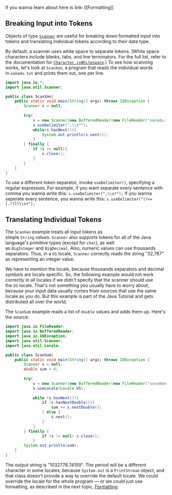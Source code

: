 If you wanna learn about here is link: [[Formatting]]
## Breaking Input into Tokens
Objects of type [`Scanner`](https://docs.oracle.com/javase/8/docs/api/java/util/Scanner.html) are useful for breaking down formatted input into tokens and translating individual tokens according to their data type.

By default, a scanner uses white space to separate tokens. (White space characters include blanks, tabs, and line terminators. For the full list, refer to the documentation for [`Character.isWhitespace`](https://docs.oracle.com/javase/8/docs/api/java/lang/Character.html#isWhitespace-char-).) To see how scanning works, let's look at `ScanXan`, a program that reads the individual words in `xanadu.txt` and prints them out, one per line.
```java
import java.io.*;
import java.util.Scanner;

public class ScanXan{
	public static void main(String[] args) throws IOException {
		Scanner s = null;
		
		try{
			s = new Scanner(new BufferedReader(new FileReader("xanadu.txt")));
			s.useDelimiter(",\\s*");
			while(s.hasNext()){
				System.out.println(s.next());
			}
		} finally {
			if (s != null){
				s.close();
			}
		}
	}
}
```
To use a different token separator, invoke `useDelimiter()`, specifying a regular expression. For example, if you want separate every sentence with comma you wanna write this:
`s.useDelimiter(",\\s*");` 
If you wanna seperate every sentence, you wanna write this:
`s.useDelimiter("(?<=[.!?])\\s+");`
## Translating Individual Tokens
The `ScanXan` example treats all input tokens as simple `String` values. `Scanner` also supports tokens for all of the Java language's primitive types (except for `char`), as well as `BigInteger` and `BigDecimal`. Also, numeric values can use thousands separators. Thus, in a `US` locale, `Scanner` correctly reads the string "32,767" as representing an integer value.

We have to mention the locale, because thousands separators and decimal symbols are locale specific. So, the following example would not work correctly in all locales if we didn't specify that the scanner should use the `US` locale. That's not something you usually have to worry about, because your input data usually comes from sources that use the same locale as you do. But this example is part of the Java Tutorial and gets distributed all over the world.

The `ScanSum` example reads a list of `double` values and adds them up. Here's the source:
```java
import java.io.FileReader;
import java.io.BufferedReader;
import java.io.IOException;
import java.util.Scanner;
import java.util.Locale;

public class ScanSum{
	public static void main(String[] args) throws IOException {
		Scanner s = null;
		double sum = 0;
		
		try{
			s = new Scanner(new BufferedReader(new FileReader("usnumbers.txt")));
			s.useLocale(Locale.US);
			
			while (s.hasNext()){
				if (s.hasNextDouble()){
					sum += s.nextDouble();
				} else {
					s.next();
				}
			}
		} finally {
				if (s != null) s.close();
			}
		System.out.println(sum);
	}
}
```
The output string is "1032778.74159". The period will be a different character in some locales, because `System.out` is a `PrintStream` object, and that class doesn't provide a way to override the default locale. We could override the locale for the whole program — or we could just use formatting, as described in the next topic, [Formatting](https://docs.oracle.com/javase/tutorial/essential/io/formatting.html).